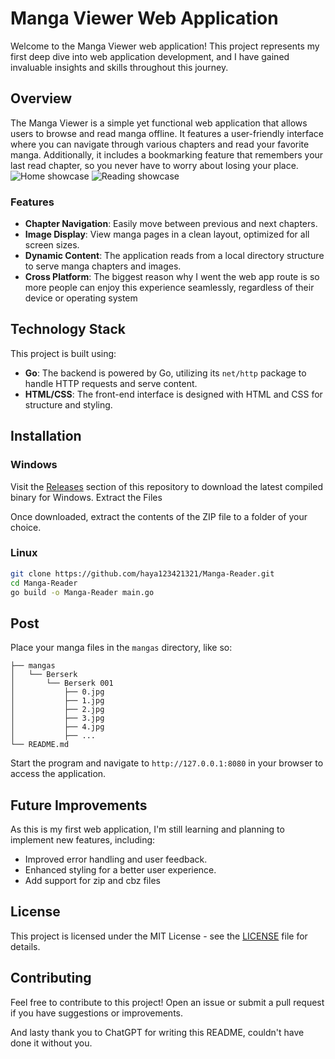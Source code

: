 # Manga Viewer Web Application

Welcome to the Manga Viewer web application! This project represents my first deep dive into web application development, and I have gained invaluable insights and skills throughout this journey.

## Overview

The Manga Viewer is a simple yet functional web application that allows users to browse and read manga offline. It features a user-friendly interface where you can navigate through various chapters and read your favorite manga. Additionally, it includes a bookmarking feature that remembers your last read chapter, so you never have to worry about losing your place.
![Home showcase](https://github.com/user-attachments/assets/d013086a-45cc-4704-8b90-9362c1c62619)
![Reading showcase](https://github.com/user-attachments/assets/e7ee0313-6bd1-4b81-999c-aa60b9431435)


### Features

- **Chapter Navigation**: Easily move between previous and next chapters.
- **Image Display**: View manga pages in a clean layout, optimized for all screen sizes.
- **Dynamic Content**: The application reads from a local directory structure to serve manga chapters and images.
- **Cross Platform**: The biggest reason why I went the web app route is so more people can enjoy this experience seamlessly, regardless of their device or operating system

## Technology Stack

This project is built using:

- **Go**: The backend is powered by Go, utilizing its `net/http` package to handle HTTP requests and serve content.
- **HTML/CSS**: The front-end interface is designed with HTML and CSS for structure and styling.

## Installation

### Windows
Visit the [Releases](https://github.com/haya123421321/Manga-Reader/releases) section of this repository to download the latest compiled binary for Windows.
Extract the Files

Once downloaded, extract the contents of the ZIP file to a folder of your choice.

### Linux
   ```bash
   git clone https://github.com/haya123421321/Manga-Reader.git
   cd Manga-Reader
   go build -o Manga-Reader main.go
   ```

## Post
Place your manga files in the `mangas` directory, like so:
```
├── mangas
│   └── Berserk
│       └── Berserk 001
│           ├── 0.jpg
│           ├── 1.jpg
│           ├── 2.jpg
│           ├── 3.jpg
│           ├── 4.jpg
│           ├── ...
└── README.md

```


Start the program and  navigate to `http://127.0.0.1:8080` in your browser to access the application.

## Future Improvements

As this is my first web application, I'm still learning and planning to implement new features, including:

- Improved error handling and user feedback.
- Enhanced styling for a better user experience.
- Add support for zip and cbz files

## License

This project is licensed under the MIT License - see the [LICENSE](LICENSE) file for details.

## Contributing

Feel free to contribute to this project! Open an issue or submit a pull request if you have suggestions or improvements.

And lasty thank you to ChatGPT for writing this README, couldn't have done it without you.
